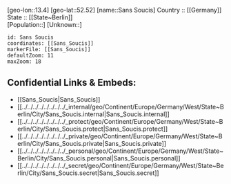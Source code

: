 ﻿---
location: [52.52,13.4] 
mapzoom: [7,12] 
mapmarker: city 
type: City
tags:
- geo/City


SpocWebEntityId: 33940
isDeleted: false
confidential: public

---
[geo-lon::13.4] 
[geo-lat::52.52] 
[name::Sans Soucis] 
Country :: [[Germany]]  
State :: [[State~Berlin]]  
[Population::] 
[Unknown::] 


```leaflet
id: Sans Soucis
coordinates: [[Sans_Soucis]] 
markerFile: [[Sans_Soucis]] 
defaultZoom: 11 
maxZoom: 18
```


## Confidential Links & Embeds: 
- [[Sans_Soucis|Sans_Soucis]]  
- [[../../../../../../../../_internal/geo/Continent/Europe/Germany/West/State~Berlin/City/Sans_Soucis.internal|Sans_Soucis.internal]] 
- [[../../../../../../../../_protect/geo/Continent/Europe/Germany/West/State~Berlin/City/Sans_Soucis.protect|Sans_Soucis.protect]] 
- [[../../../../../../../../_private/geo/Continent/Europe/Germany/West/State~Berlin/City/Sans_Soucis.private|Sans_Soucis.private]] 
- [[../../../../../../../../_personal/geo/Continent/Europe/Germany/West/State~Berlin/City/Sans_Soucis.personal|Sans_Soucis.personal]] 
- [[../../../../../../../../_secret/geo/Continent/Europe/Germany/West/State~Berlin/City/Sans_Soucis.secret|Sans_Soucis.secret]] 
